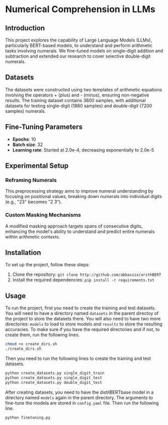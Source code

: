 # Numerical Comprehension in LLMs

## Introduction
This project explores the capability of Large Language Models (LLMs), particularly BERT-based models, to understand and perform arithmetic tasks involving numerals. We fine-tuned models on single-digit addition and subtraction and extended our research to cover selective double-digit numerals.

## Datasets
The datasets were constructed using two templates of arithmetic equations involving the operators + (plus) and - (minus), ensuring non-negative results. The training dataset contains 3600 samples, with additional datasets for testing single-digit (1860 samples) and double-digit (7200 samples) numerals.

## Fine-Tuning Parameters
- **Epochs**: 10
- **Batch size**: 32
- **Learning rate**: Started at 2.0e-4, decreasing exponentially to 2.0e-5

## Experimental Setup
### Reframing Numerals
This preprocessing strategy aims to improve numeral understanding by focusing on positional values, breaking down numerals into individual digits (e.g., "23" becomes "2 3").

### Custom Masking Mechanisms
A modified masking approach targets spans of consecutive digits, enhancing the model's ability to understand and predict entire numerals within arithmetic contexts.

## Installation
To set up the project, follow these steps:
1. Clone the repository: `git clone http://github.com/abbassix/arithBERT`
2. Install the required dependencies: `pip install -r requirements.txt`

## Usage
To run the project, first you need to create the training and test datasets. You will need to have a directory named `datasets` in the parent directoy of the project to store the datasets there. You will also need to have two more directories: `models` to load to store models and `results` to store the resulting accuracies.
To make sure if you have the required directories and if not, to create them, run the following lines.
```bash
chmod +x create_dirs.sh
./create_dirs.sh
```
Then you need to run the following lines to create the training and test datasets.
```bash
python create_datasets.py single_digit_train
python create_datasets.py single_digit_test
python create_datasets.py double_digit_test
```
After creating datasets, you need to have the distilBERTbase model in a directory named `models` again in the parent directory. The arguments to fine-tune the modela are stored in `config.yaml` file. Then run the following line.
```bash
python finetuning.py
```
